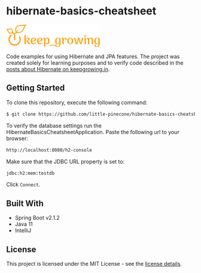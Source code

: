 # hibernate-basics-cheatsheet

[![keep growing logo](readme-images/logo_250x60.png)](https://keepgrowing.in)

Code examples for using Hibernate and JPA features. The project was created solely for learning purposes and to verify code described in the [posts about Hibernate on keepgrowing.in](https://keepgrowing.in/tag/hibernate/).

## Getting Started

To clone this repository, execute the following command:
```bash
$ git clone https://github.com/little-pinecone/hibernate-basics-cheatsheet
```

To verify the database settings run the HibernateBasicsCheatsheetApplication. Paste the following url to your browser:
```bash
http://localhost:8080/h2-console
```

Make sure that the JDBC URL property is set to:
```bash
jdbc:h2:mem:testdb
```

Click ```Connect```.

## Built With

* Spring Boot v2.1.2
* Java 11
* IntelliJ

## License

This project is licensed under the MIT License - see the [license details](https://opensource.org/licenses/MIT).
